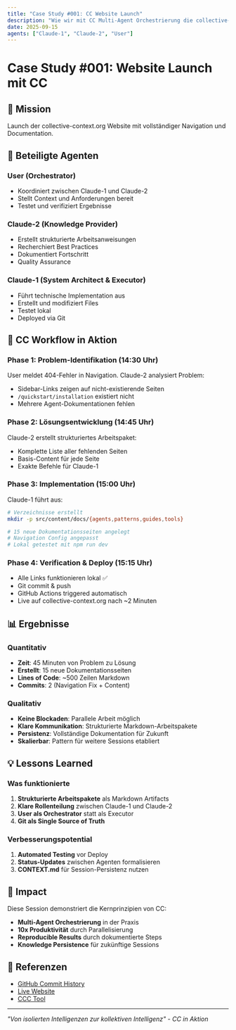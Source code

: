 ```yaml
---
title: "Case Study #001: CC Website Launch"
description: "Wie wir mit CC Multi-Agent Orchestrierung die collective-context.org Website in einer Session launchen"
date: 2025-09-15
agents: ["Claude-1", "Claude-2", "User"]
---
```


# Case Study #001: Website Launch mit CC

## 🎯 Mission
Launch der collective-context.org Website mit vollständiger Navigation und Documentation.

## 👥 Beteiligte Agenten

### User (Orchestrator)
- Koordiniert zwischen Claude-1 und Claude-2
- Stellt Context und Anforderungen bereit
- Testet und verifiziert Ergebnisse

### Claude-2 (Knowledge Provider)
- Erstellt strukturierte Arbeitsanweisungen
- Recherchiert Best Practices
- Dokumentiert Fortschritt
- Quality Assurance

### Claude-1 (System Architect & Executor)
- Führt technische Implementation aus
- Erstellt und modifiziert Files
- Testet lokal
- Deployed via Git

## 🔄 CC Workflow in Aktion

### Phase 1: Problem-Identifikation (14:30 Uhr)
User meldet 404-Fehler in Navigation. Claude-2 analysiert Problem:
- Sidebar-Links zeigen auf nicht-existierende Seiten
- `/quickstart/installation` existiert nicht
- Mehrere Agent-Dokumentationen fehlen

### Phase 2: Lösungsentwicklung (14:45 Uhr)
Claude-2 erstellt strukturiertes Arbeitspaket:
- Komplette Liste aller fehlenden Seiten
- Basis-Content für jede Seite
- Exakte Befehle für Claude-1

### Phase 3: Implementation (15:00 Uhr)
Claude-1 führt aus:
```bash
# Verzeichnisse erstellt
mkdir -p src/content/docs/{agents,patterns,guides,tools}

# 15 neue Dokumentationsseiten angelegt
# Navigation Config angepasst
# Lokal getestet mit npm run dev
```

### Phase 4: Verification & Deploy (15:15 Uhr)
- Alle Links funktionieren lokal ✅
- Git commit & push
- GitHub Actions triggered automatisch
- Live auf collective-context.org nach ~2 Minuten

## 📊 Ergebnisse

### Quantitativ
- **Zeit**: 45 Minuten von Problem zu Lösung
- **Erstellt**: 15 neue Dokumentationsseiten
- **Lines of Code**: ~500 Zeilen Markdown
- **Commits**: 2 (Navigation Fix + Content)

### Qualitativ
- **Keine Blockaden**: Parallele Arbeit möglich
- **Klare Kommunikation**: Strukturierte Markdown-Arbeitspakete
- **Persistenz**: Vollständige Dokumentation für Zukunft
- **Skalierbar**: Pattern für weitere Sessions etabliert

## 💡 Lessons Learned

### Was funktionierte
1. **Strukturierte Arbeitspakete** als Markdown Artifacts
2. **Klare Rollenteilung** zwischen Claude-1 und Claude-2
3. **User als Orchestrator** statt als Executor
4. **Git als Single Source of Truth**

### Verbesserungspotential
1. **Automated Testing** vor Deploy
2. **Status-Updates** zwischen Agenten formalisieren
3. **CONTEXT.md** für Session-Persistenz nutzen

## 🚀 Impact

Diese Session demonstriert die Kernprinzipien von CC:
- **Multi-Agent Orchestrierung** in der Praxis
- **10x Produktivität** durch Parallelisierung
- **Reproducible Results** durch dokumentierte Steps
- **Knowledge Persistence** für zukünftige Sessions

## 📎 Referenzen

- [GitHub Commit History](https://github.com/collective-context/collective-context.github.io/commits/main)
- [Live Website](https://collective-context.org)
- [CCC Tool](https://github.com/collective-context/ccc)

---

*"Von isolierten Intelligenzen zur kollektiven Intelligenz" - CC in Aktion*